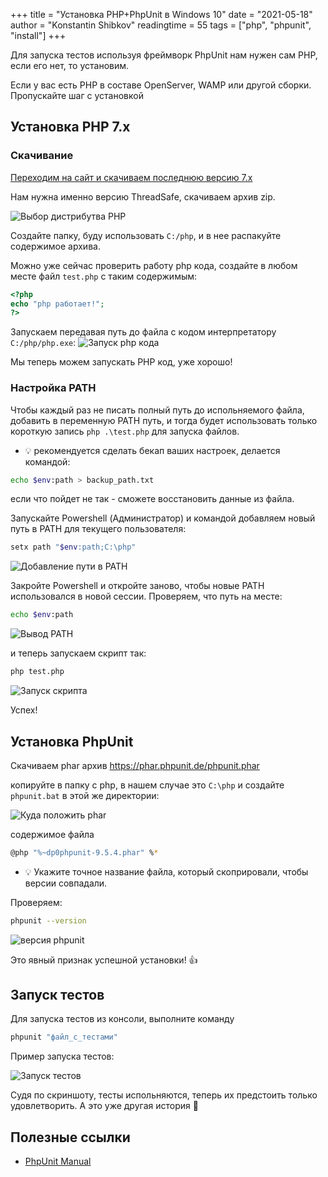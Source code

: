 +++
title = "Установка PHP+PhpUnit в Windows 10"
date = "2021-05-18"
author = "Konstantin Shibkov"
readingtime = 55
tags = ["php", "phpunit", "install"]
+++

Для запуска тестов используя фреймворк PhpUnit нам нужен сам PHP, если его нет, то установим.

Если у вас есть PHP в составе OpenServer, WAMP или другой сборки. Пропускайте шаг с установкой

## Установка PHP 7.x

### Скачивание

[Переходим на сайт и скачиваем последнюю версию 7.x](https://windows.php.net/download)

Нам нужна именно версию ThreadSafe, скачиваем архив zip.

![Выбор дистрибутва PHP](2021-05-18-11-45-57.png)

Создайте папку, буду использовать `C:/php`, и в нее распакуйте содержимое архива.

Можно уже сейчас проверить работу php кода, создайте в любом месте файл `test.php` с таким содержимым:

```php
<?php
echo "php работает!";
?>
```

Запускаем передавая путь до файла c кодом интерпретатору `C:/php/php.exe`:
![Запуск php кода](2021-05-18-11-58-34.png)

Мы теперь можем запускать PHP код, уже хорошо!

### Настройка PATH

Чтобы каждый раз не писать полный путь до испольняемого файла, добавить в переменную PATH путь, и тогда будет использовать только короткую запись `php .\test.php` для запуска файлов.

- 💡 рекомендуется сделать бекап ваших настроек, делается командой:

```bash
echo $env:path > backup_path.txt
```

если что пойдет не так - сможете восстановить данные из файла.

Запускайте Powershell (Администратор) и командой добавляем новый путь в PATH для текущего пользователя:

```bash
setx path "$env:path;C:\php"
```

![Добавление пути в PATH](2021-05-18-12-11-57.png)

Закройте Powershell и откройте заново, чтобы новые PATH использовался в новой сессии.
Проверяем, что путь на месте:

```bash
echo $env:path
```

![Вывод PATH](2021-05-18-12-20-04.png)

и теперь запускаем скрипт так:

```bash
php test.php
```

![Запуск скрипта](2021-05-18-12-22-37.png)

Успех!

## Установка PhpUnit

Скачиваем phar архив https://phar.phpunit.de/phpunit.phar

копируйте в папку с php, в нашем случае это `C:\php` и создайте `phpunit.bat` в этой же директории:

![Куда положить phar](2021-05-18-12-29-04.png)

содержимое файла

```bash
@php "%~dp0phpunit-9.5.4.phar" %*
```

- 💡 Укажите точное название файла, который скоприровали, чтобы версии совпадали.

Проверяем:

```bash
phpunit --version
```

![версия phpunit](2021-05-18-12-33-37.png)

Это явный признак успешной установки! 👍

## Запуск тестов

Для запуска тестов из консоли, выполните команду

```bash
phpunit "файл_с_тестами"
```

Пример запуска тестов:

![Запуск тестов](2021-05-18-13-01-10.png)

Судя по скриншоту, тесты испольняются, теперь их предстоить только удовлетворить. А это уже другая история 🙂

## Полезные ссылки

- [PhpUnit Manual](https://phpunit.readthedocs.io/en/latest/index.html)
